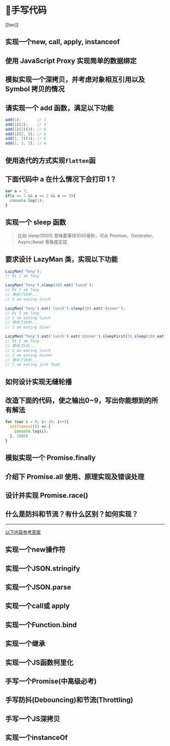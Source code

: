# :thinking:手写代码

[[toc]]

## 实现一个new, call, apply, instanceof

## 使用 JavaScript Proxy 实现简单的数据绑定

## 模拟实现一个深拷贝，并考虑对象相互引用以及 Symbol 拷贝的情况

## 请实现一个 add 函数，满足以下功能
```js
add(1);       // 1
add(1)(2);    // 3
add(1)(2)(3); // 6
add(1)(2, 3); // 6
add(1, 2)(3); // 6
add(1, 2, 3); // 6
```

## 使用迭代的方式实现`flatten`函

## 下面代码中 a 在什么情况下会打印 1？
```js
var a = ?;
if(a == 1 && a == 2 && a == 3){
  console.log(1);
}
```

## 实现一个 sleep 函数
>比如 sleep(1000) 意味着等待1000毫秒，可从 Promise、Generator、Async/Await 等角度实现

## 要求设计 LazyMan 类，实现以下功能
```js
LazyMan('Tony');
// Hi I am Tony

LazyMan('Tony').sleep(10).eat('lunch');
// Hi I am Tony
// 等待了10秒...
// I am eating lunch

LazyMan('Tony').eat('lunch').sleep(10).eat('dinner');
// Hi I am Tony
// I am eating lunch
// 等待了10秒...
// I am eating diner

LazyMan('Tony').eat('lunch').eat('dinner').sleepFirst(5).sleep(10).eat('junk food');
// Hi I am Tony
// 等待了5秒...
// I am eating lunch
// I am eating dinner
// 等待了10秒...
// I am eating junk food
```

## 如何设计实现无缝轮播

## 改造下面的代码，使之输出0~9，写出你能想到的所有解法
```js
for (var i = 0; i< 10; i++){
  setTimeout(() => {
    console.log(i);
  }, 1000)
}
```

## 模拟实现一个 Promise.finally

## 介绍下 Promise.all 使用、原理实现及错误处理

## 设计并实现 Promise.race()

## 什么是防抖和节流？有什么区别？如何实现？

---

[以下内容参考答案](https://juejin.im/post/6844903809206976520)

## 实现一个new操作符

## 实现一个JSON.stringify

## 实现一个JSON.parse

## 实现一个call或 apply

## 实现一个Function.bind

## 实现一个继承

## 实现一个JS函数柯里化

## 手写一个Promise(中高级必考)

## 手写防抖(Debouncing)和节流(Throttling)

## 手写一个JS深拷贝

## 实现一个instanceOf
